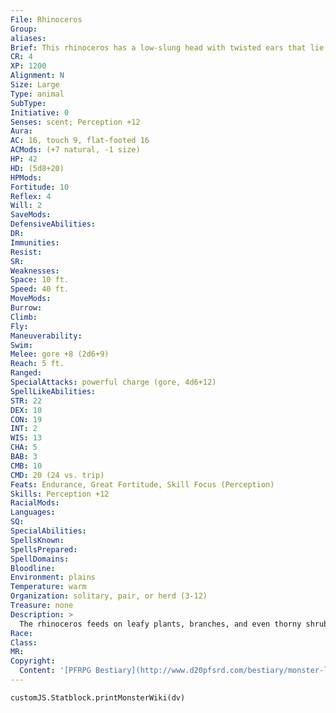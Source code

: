 ```yaml
---
File: Rhinoceros
Group: 
aliases: 
Brief: This rhinoceros has a low-slung head with twisted ears that lie back along its neck.
CR: 4
XP: 1200
Alignment: N
Size: Large
Type: animal
SubType: 
Initiative: 0
Senses: scent; Perception +12
Aura: 
AC: 16, touch 9, flat-footed 16
ACMods: (+7 natural, -1 size)
HP: 42
HD: (5d8+20)
HPMods: 
Fortitude: 10
Reflex: 4
Will: 2
SaveMods: 
DefensiveAbilities: 
DR: 
Immunities: 
Resist: 
SR: 
Weaknesses: 
Space: 10 ft.
Speed: 40 ft.
MoveMods: 
Burrow: 
Climb: 
Fly: 
Maneuverability: 
Swim: 
Melee: gore +8 (2d6+9)
Reach: 5 ft.
Ranged: 
SpecialAttacks: powerful charge (gore, 4d6+12)
SpellLikeAbilities: 
STR: 22
DEX: 10
CON: 19
INT: 2
WIS: 13
CHA: 5
BAB: 3
CMB: 10
CMD: 20 (24 vs. trip)
Feats: Endurance, Great Fortitude, Skill Focus (Perception)
Skills: Perception +12
RacialMods: 
Languages: 
SQ: 
SpecialAbilities: 
SpellsKnown: 
SpellsPrepared: 
SpellDomains: 
Bloodline: 
Environment: plains
Temperature: warm
Organization: solitary, pair, or herd (3-12)
Treasure: none
Description: >
  The rhinoceros feeds on leafy plants, branches, and even thorny shrubs. Its thick hide is a mottled gray color, and it can run surprisingly fast for a beast of its size. The rhinoceros is notoriously short-tempered and prone to attacking anything it perceives as approaching too closely (generally within a distance of 80 feet-the distance of a single charge-for most rhinos). Rhinoceros Companions Starting Statistics: Size Medium; AC +4 natural; Speed 40 ft.; Attack gore (1d8); Ability Scores Str 14, Dex 14, Con 15, Int 2, Wis 13, Cha 5; Special Qualities scent. 7th-Level Advancement: Size Large; AC +3 natural armor; Attack gore (2d6); Ability Scores Str +8, Dex -2, Con +4; Special Qualities powerful charge.
Race: 
Class: 
MR: 
Copyright:
  Content: '[PFRPG Bestiary](http://www.d20pfsrd.com/bestiary/monster-listings/animals/rhinoceros)'
---
```

```dataviewjs
customJS.Statblock.printMonsterWiki(dv)
```

